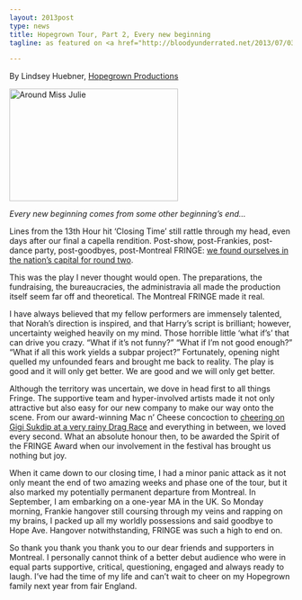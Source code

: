 ```yaml
---
layout: 2013post
type: news
title: Hopegrown Tour, Part 2, Every new beginning
tagline: as featured on <a href="http://bloodyunderrated.net/2013/07/03/hopegrown-tour-part-2-every-new-beginning/">Bloody Underrated</a>

---
```

<p>By Lindsey Huebner, <a href="http://www.hopegrown.ca/">Hopegrown Productions</a></p>

<p><img width="300" height="200" class="aligncenter size-medium wp-image-8529" alt="Around Miss Julie" src="https://bloodyunderrated.files.wordpress.com/2013/07/around-miss-julie.jpg?w=300&amp;h=200"></p>

<p><em>Every new beginning comes from some other beginning’s end…</em></p>

<p>Lines from the 13th Hour hit ‘Closing Time’ still rattle through my head, even days after our final a capella rendition. Post-show, post-Frankies, post-dance party, post-goodbyes, post-Montreal FRINGE: <a href="http://ottawafringe.com/tickets/around-miss-julie/">we found ourselves in the nation’s capital for round two</a>.</p>

<p>This was the play I never thought would open. The preparations, the fundraising, the bureaucracies, the administravia all made the production itself seem far off and theoretical. The Montreal FRINGE made it real.</p>

<p>I have always believed that my fellow performers are immensely talented, that Norah’s direction is inspired, and that Harry’s script is brilliant; however, uncertainty weighed heavily on my mind. Those horrible little ‘what if’s’ that can drive you crazy. “What if it’s not funny?” “What if I’m not good enough?” “What if all this work yields a subpar project?” Fortunately, opening night quelled my unfounded fears and brought me back to reality. The play is good and it will only get better. We are good and we will only get better.</p>

<p>Although the territory was uncertain, we dove in head first to all things Fringe. The supportive team and hyper-involved artists made it not only attractive but also easy for our new company to make our way onto the scene. From our award-winning Mac n’ Cheese concoction to <a href="http://www.flickr.com/photos/cindylopez/9125058315/in/set-72157634305306904/">cheering on Gigi Sukdip at a very rainy Drag Race</a> and everything in between, we loved every second. What an absolute honour then, to be awarded the Spirit of the FRINGE Award when our involvement in the festival has brought us nothing but joy.</p>

<p>When it came down to our closing time, I had a minor panic attack as it not only meant the end of two amazing weeks and phase one of the tour, but it also marked my potentially permanent departure from Montreal. In September, I am embarking on a one-year MA in the UK. So Monday morning, Frankie hangover still coursing through my veins and rapping on my brains, I packed up all my worldly possessions and said goodbye to Hope Ave. Hangover notwithstanding, FRINGE was such a high to end on.</p>

<p>So thank you thank you thank you to our dear friends and supporters in Montreal. I personally cannot think of a better debut audience who were in equal parts supportive, critical, questioning, engaged and always ready to laugh. I’ve had the time of my life and can’t wait to cheer on my Hopegrown family next year from fair England.</p>

